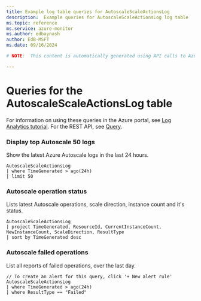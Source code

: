 ```yaml
---
title: Example log table queries for AutoscaleScaleActionsLog
description:  Example queries for AutoscaleScaleActionsLog log table
ms.topic: reference
ms.service: azure-monitor
ms.author: edbaynash
author: EdB-MSFT
ms.date: 09/16/2024

# NOTE:  This content is automatically generated using API calls to Azure. Any edits made on these files will be overwritten in the next run of the script. 

---
```


# Queries for the AutoscaleScaleActionsLog table

For information on using these queries in the Azure portal, see [Log Analytics tutorial](/azure/azure-monitor/logs/log-analytics-tutorial). For the REST API, see [Query](/rest/api/loganalytics/query).


### Display top Autoscale 50 logs  


Show the latest Azure Autoscale logs in the last 24 hours.  

```query
AutoscaleScaleActionsLog 
| where TimeGenerated > ago(24h) 
| limit 50
```



### Autoscale operation status  


Lists latest Autoscale operations, scale direction, instance count and it's status.  

```query
AutoscaleScaleActionsLog
| project TimeGenerated, ResourceId, CurrentInstanceCount, NewInstanceCount, ScaleDirection, ResultType
| sort by TimeGenerated desc 
```



### Autoscale failed operations  


List all reports of failed operations, over the last day.  

```query
// To create an alert for this query, click '+ New alert rule'
AutoscaleScaleActionsLog 
| where TimeGenerated > ago(24h)  
| where ResultType == "Failed"
```

